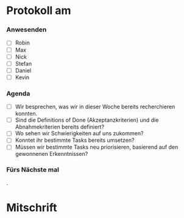 # Protokoll am 
### Anwesenden
- [ ] Robin
- [ ] Max
- [ ] Nick
- [ ] Stefan
- [ ] Daniel
- [ ] Kevin

### Agenda
- [ ] Wir besprechen, was wir in dieser Woche bereits recherchieren konnten. 
- [ ] Sind die Definitions of Done (Akzeptanzkriterien) und die Abnahmekriterien bereits definiert? 
- [ ] Wo sehen wir Schwierigkeiten auf uns zukommen? 
- [ ] Konntet ihr bestimmte Tasks bereits umsetzen? 
- [ ] Müssen wir bestimmte Tasks neu priorisieren, basierend auf den gewonnenen Erkenntnissen?

### Fürs Nächste mal
.
# Mitschrift
